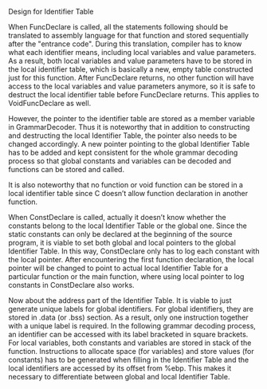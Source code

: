 Design for Identifier Table

When FuncDeclare is called, all the statements following should be translated to assembly language for that function and stored sequentially after the "entrance code". During this translation, compiler has to know what each identifier means, including local variables and value parameters. As a result, both local variables and value parameters have to be stored in the local identifier table, which is basically a new, empty table constructed just for this function. After FuncDeclare returns, no other function will have access to the local variables and value parameters anymore, so it is safe to destruct the local identifier table before FuncDeclare returns. This applies to VoidFuncDeclare as well.

However, the pointer to the identifier table are stored as a member variable in GrammarDecoder. Thus it is noteworthy that in addition to constructing and destructing the local Identifier Table, the pointer also needs to be changed accordingly. A new pointer pointing to the global Identifier Table has to be added and kept consistent for the whole grammar decoding process so that global constants and variables can be decoded and functions can be stored and called.

It is also noteworthy that no function or void function can be stored in a local identifier table since C doesn’t allow function declaration in another function.

When ConstDeclare is called, actually it doesn’t know whether the constants belong to the local Identifier Table or the global one. Since the static constants can only be declared at the beginning of the source program, it is viable to set both global and local pointers to the global Identifier Table. In this way, ConstDeclare only has to log each constant with the local pointer. After encountering the first function declaration, the local pointer will be changed to point to actual local Identifier Table for a particular function or the main function, where using local pointer to log constants in  ConstDeclare also works.

Now about the address part of the Identifier Table. It is viable to just generate unique labels for global identifiers. For global identifiers, they are stored in .data (or .bss) section. As a result, only one instruction together with a unique label is required. In the following grammar decoding process, an identifier can be accessed with its label bracketed in square brackets. For local variables, both constants and variables are stored in stack of the function. Instructions to allocate space (for variables) and store values (for constants) has to be generated when filling in the Identifier Table and the local identifiers are accessed by its offset from %ebp. This makes it necessary to differentiate between global and local Identifier Table.
